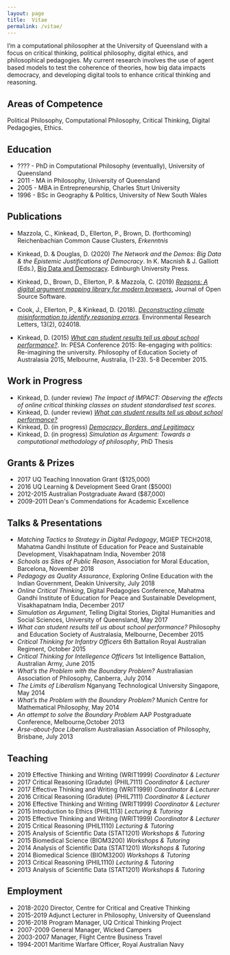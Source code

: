```yaml
---
layout: page
title:  Vitae
permalink: /vitae/
---
```


I’m a computational philosopher at the University of Queensland with a focus on critical thinking, political philosophy, digital ethics, and philosophical pedagogies.  My current research involves the use of agent based models to test the coherence of theories, how big data impacts democracy, and developing digital tools to enhance critical thinking and reasoning.


## Areas of Competence

Political Philosophy, Computational Philosophy, Critical Thinking, Digital Pedagogies, Ethics.


## Education

  - ???? - PhD in Computational Philosophy (eventually), University of Queensland
  - 2011 - MA in Philosophy, University of Queensland
  - 2005 - MBA in Entrepreneurship, Charles Sturt University
  - 1996 - BSc in Geography & Politics, University of New South Wales


## Publications

  - Mazzola, C., Kinkead, D., Ellerton, P., Brown, D. (forthcoming) Reichenbachian Common Cause Clusters, _Erkenntnis_

  - Kinkead, D. & Douglas, D. (2020) _The Network and the Demos: Big Data & the Epistemic Justifications of Democracy_. In K. Macnish & J. Galliott (Eds.), [Big Data and Democracy](https://edinburghuniversitypress.com/book-big-data-and-democracy-hb.html). Edinburgh University Press.

  - Kinkead, D., Brown, D., Ellerton, P. & Mazzola, C. (2019) [_Reasons: A digital argument mapping library for modern browsers_](https://doi.org/10.21105/joss.01044), Journal of Open Source Software.
  
  - Cook, J., Ellerton, P., & Kinkead, D. (2018). [_Deconstructing climate misinformation to identify reasoning errors_](http://iopscience.iop.org/article/10.1088/1748-9326/aaa49f). Environmental Research Letters, 13(2), 024018.
  
  - Kinkead, D. (2015) [_What can student results tell us about school performance?_](https://espace.library.uq.edu.au/view/UQ:380210). In: PESA Conference 2015: Re-engaging with politics: Re-imagining the university. Philosophy of Education Society of Australasia 2015, Melbourne, Australia, (1-23). 5-8 December 2015.


## Work in Progress


  - Kinkead, D. (under review) _The Impact of IMPACT: Observing the effects of online critical thinking classes on student standardised test scores_.
  - Kinkead, D. (under review) [_What can student results tell us about school performance?_](http://dave.kinkead.com.au/school-performance/)
  - Kinkead, D. (in progress) [_Democracy, Borders, and Legitimacy_](http://dave.kinkead.com.au/modelling-the-boundary-problem/)
  - Kinkead, D. (in progress) _Simulation as Argument: Towards a computational methodology of philosophy_, PhD Thesis


## Grants & Prizes

  - 2017 UQ Teaching Innovation Grant ($125,000)
  - 2016 UQ Learning & Development Seed Grant ($5000)
  - 2012-2015 Australian Postgraduate Award ($87,000)
  - 2009-2011 Dean's Commendations for Academic Excellence


## Talks & Presentations

  - _Matching Tactics to Strategy in Digital Pedagogy_, MGIEP TECH2018, Mahatma Gandhi Institute of Education for Peace and Sustainable Development, Visakhapatnam India, November 2018
  - _Schools as Sites of Public Reason_, Association for Moral Education, Barcelona, November 2018
  - _Pedagogy as Quality Assurance_, Exploring Online Education with the Indian Government, Deakin University, July 2018
  - _Online Critical Thinking_, Digital Pedagogies Conference, Mahatma Gandhi Institute of Education for Peace and Sustainable Development, Visakhapatnam India, December 2017
  - _Simulation as Argument_, Telling Digital Stories, Digital Humanities and Social Sciences, University of Queensland, May 2017
  - _What can student results tell us about school performance?_ Philosophy and Education Society of Australasia, Melbourne, December 2015
  - _Critical Thinking for Infantry Officers_ 6th Battalion Royal Australian Regiment, October 2015
  - _Critical Thinking for Intellegence Officers_ 1st Intelligence Battalion, Australian Army, June 2015
  - _What’s the Problem with the Boundary Problem?_ Australiasian Association of Philosophy, Canberra, July 2014 
  - _The Limits of Liberalism_ Nganyang Technological University Singapore, May 2014 
  - _What’s the Problem with the Boundary Problem?_ Munich Centre for Mathematical Philosophy, May 2014
  - _An attempt to solve the Boundary Problem_ AAP Postgraduate Conference, Melbourne,October 2013
  - _Arse-about-face Liberalism_ Australiasian Association of Philosophy, Brisbane, July 2013


## Teaching

  - 2019 Effective Thinking and Writing (WRIT1999) _Coordinator & Lecturer_
  - 2017 Critical Reasoning (Gradute) (PHIL7111) _Coordinator & Lecturer_
  - 2017 Effective Thinking and Writing (WRIT1999) _Coordinator & Lecturer_
  - 2016 Critical Reasoning (Gradute) (PHIL7111) _Coordinator & Lecturer_
  - 2016 Effective Thinking and Writing (WRIT1999) _Coordinator & Lecturer_
  - 2015 Introduction to Ethics (PHIL1113) _Lecturing & Tutoring_
  - 2015 Effective Thinking and Writing (WRIT1999) _Coordinator & Lecturer_
  - 2015 Critical Reasoning (PHIL1110) _Lecturing & Tutoring_
  - 2015 Analysis of Scientific Data (STAT1201) _Workshops & Tutoring_
  - 2015 Biomedical Science (BIOM3200) _Workshops & Tutoring_
  - 2014 Analysis of Scientific Data (STAT1201) _Workshops & Tutoring_
  - 2014 Biomedical Science (BIOM3200) _Workshops & Tutoring_
  - 2013 Critical Reasoning (PHIL1110) _Lecturing & Tutoring_
  - 2013 Analysis of Scientific Data (STAT1201) _Workshops & Tutoring_
  

## Employment

  - 2018-2020 Director, Centre for Critical and Creative Thinking
  - 2015-2019 Adjunct Lecturer in Philosophy, University of Queensland
  - 2016-2018 Program Manager, UQ Critical Thinking Project
  - 2007-2009 General Manager, Wicked Campers
  - 2003-2007 Manager, Flight Centre Business Travel
  - 1994-2001 Maritime Warfare Officer, Royal Australian Navy
